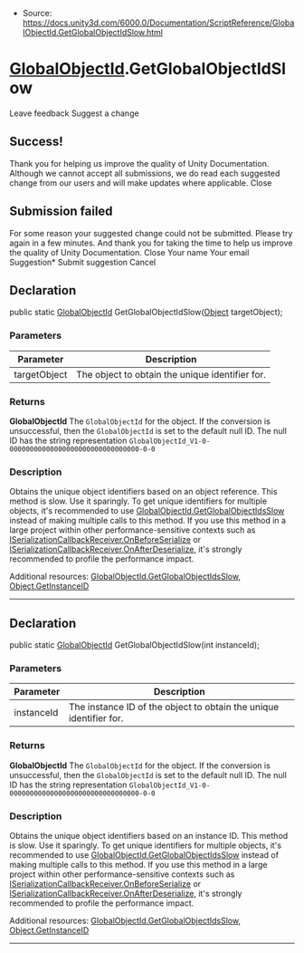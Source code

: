 * Source: https://docs.unity3d.com/6000.0/Documentation/ScriptReference/GlobalObjectId.GetGlobalObjectIdSlow.html

#  [GlobalObjectId](https://docs.unity3d.com/6000.0/Documentation/ScriptReference/GlobalObjectId.html).GetGlobalObjectIdSlow
Leave feedback
Suggest a change
## Success!
Thank you for helping us improve the quality of Unity Documentation. Although we cannot accept all submissions, we do read each suggested change from our users and will make updates where applicable.
Close
## Submission failed
For some reason your suggested change could not be submitted. Please <a>try again</a> in a few minutes. And thank you for taking the time to help us improve the quality of Unity Documentation.
Close
Your name Your email Suggestion* Submit suggestion
Cancel
## Declaration
public static [GlobalObjectId](https://docs.unity3d.com/6000.0/Documentation/ScriptReference/GlobalObjectId.html) GetGlobalObjectIdSlow([Object](https://docs.unity3d.com/6000.0/Documentation/ScriptReference/Object.html) targetObject); 
### Parameters
Parameter | Description  
---|---  
targetObject | The object to obtain the unique identifier for.  
### Returns
**GlobalObjectId** The `GlobalObjectId` for the object. If the conversion is unsuccessful, then the `GlobalObjectId` is set to the default null ID. The null ID has the string representation `GlobalObjectId_V1-0-00000000000000000000000000000000-0-0`
### Description
Obtains the unique object identifiers based on an object reference.
This method is slow. Use it sparingly. To get unique identifiers for multiple objects, it's recommended to use [GlobalObjectId.GetGlobalObjectIdsSlow](https://docs.unity3d.com/6000.0/Documentation/ScriptReference/GlobalObjectId.GetGlobalObjectIdsSlow.html) instead of making multiple calls to this method. If you use this method in a large project within other performance-sensitive contexts such as [ISerializationCallbackReceiver.OnBeforeSerialize](https://docs.unity3d.com/6000.0/Documentation/ScriptReference/ISerializationCallbackReceiver.OnBeforeSerialize.html) or [ISerializationCallbackReceiver.OnAfterDeserialize](https://docs.unity3d.com/6000.0/Documentation/ScriptReference/ISerializationCallbackReceiver.OnAfterDeserialize.html), it's strongly recommended to profile the performance impact.  
  
Additional resources: [GlobalObjectId.GetGlobalObjectIdsSlow](https://docs.unity3d.com/6000.0/Documentation/ScriptReference/GlobalObjectId.GetGlobalObjectIdsSlow.html), [Object.GetInstanceID](https://docs.unity3d.com/6000.0/Documentation/ScriptReference/Object.GetInstanceID.html)
* * *
## Declaration
public static [GlobalObjectId](https://docs.unity3d.com/6000.0/Documentation/ScriptReference/GlobalObjectId.html) GetGlobalObjectIdSlow(int instanceId); 
### Parameters
Parameter | Description  
---|---  
instanceId | The instance ID of the object to obtain the unique identifier for.  
### Returns
**GlobalObjectId** The `GlobalObjectId` for the object. If the conversion is unsuccessful, then the `GlobalObjectId` is set to the default null ID. The null ID has the string representation `GlobalObjectId_V1-0-00000000000000000000000000000000-0-0`
### Description
Obtains the unique object identifiers based on an instance ID.
This method is slow. Use it sparingly. To get unique identifiers for multiple objects, it's recommended to use [GlobalObjectId.GetGlobalObjectIdsSlow](https://docs.unity3d.com/6000.0/Documentation/ScriptReference/GlobalObjectId.GetGlobalObjectIdsSlow.html) instead of making multiple calls to this method. If you use this method in a large project within other performance-sensitive contexts such as [ISerializationCallbackReceiver.OnBeforeSerialize](https://docs.unity3d.com/6000.0/Documentation/ScriptReference/ISerializationCallbackReceiver.OnBeforeSerialize.html) or [ISerializationCallbackReceiver.OnAfterDeserialize](https://docs.unity3d.com/6000.0/Documentation/ScriptReference/ISerializationCallbackReceiver.OnAfterDeserialize.html), it's strongly recommended to profile the performance impact.  
  
Additional resources: [GlobalObjectId.GetGlobalObjectIdsSlow](https://docs.unity3d.com/6000.0/Documentation/ScriptReference/GlobalObjectId.GetGlobalObjectIdsSlow.html), [Object.GetInstanceID](https://docs.unity3d.com/6000.0/Documentation/ScriptReference/Object.GetInstanceID.html)
* * *
